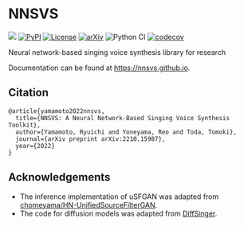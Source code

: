 # NNSVS

[![][docs-latest-img]][docs-latest-url]
[![PyPI](https://img.shields.io/pypi/v/nnsvs.svg)](https://pypi.python.org/pypi/nnsvs)
[![License](http://img.shields.io/badge/license-MIT-brightgreen.svg?style=flat)](LICENSE)
[![arXiv](https://img.shields.io/badge/arXiv-2210.15987-b31b1b.svg)](https://arxiv.org/abs/2210.15987)
![Python CI](https://github.com/nnsvs/nnsvs/workflows/Python%20CI/badge.svg)
[![codecov](https://codecov.io/gh/nnsvs/nnsvs/branch/master/graph/badge.svg?token=Z66FDOQGH7)](https://codecov.io/gh/nnsvs/nnsvs)

[docs-latest-img]: https://img.shields.io/badge/docs-latest-blue.svg
[docs-latest-url]: https://nnsvs.github.io/nnsvs/

Neural network-based singing voice synthesis library for research

Documentation can be found at https://nnsvs.github.io.

## Citation

```
@article{yamamoto2022nnsvs,
  title={NNSVS: A Neural Network-Based Singing Voice Synthesis Toolkit},
  author={Yamamoto, Ryuichi and Yoneyama, Reo and Toda, Tomoki},
  journal={arXiv preprint arXiv:2210.15987},
  year={2022}
}
```

## Acknowledgements

- The inference implementation of uSFGAN was adapted from [chomeyama/HN-UnifiedSourceFilterGAN](https://github.com/chomeyama/HN-UnifiedSourceFilterGAN).
- The code for diffusion models was adapted from [DiffSinger](https://github.com/MoonInTheRiver/DiffSinger).
